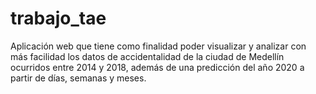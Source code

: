 # trabajo_tae
Aplicación web que tiene como finalidad poder visualizar y analizar con más facilidad los datos de accidentalidad de la ciudad de Medellín ocurridos entre 2014 y 2018, además de una predicción del año 2020 a partir de días, semanas y meses. 
